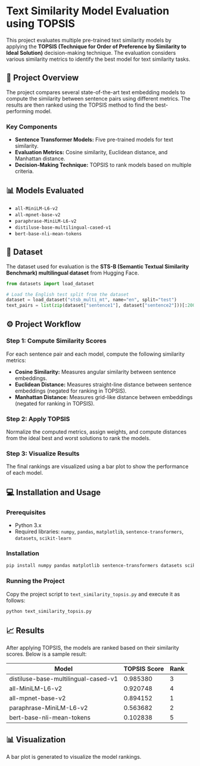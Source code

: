 # Text Similarity Model Evaluation using TOPSIS

This project evaluates multiple pre-trained text similarity models by applying the **TOPSIS (Technique for Order of Preference by Similarity to Ideal Solution)** decision-making technique. The evaluation considers various similarity metrics to identify the best model for text similarity tasks.

## 🚀 Project Overview

The project compares several state-of-the-art text embedding models to compute the similarity between sentence pairs using different metrics. The results are then ranked using the TOPSIS method to find the best-performing model.

### Key Components
- **Sentence Transformer Models:** Five pre-trained models for text similarity.
- **Evaluation Metrics:** Cosine similarity, Euclidean distance, and Manhattan distance.
- **Decision-Making Technique:** TOPSIS to rank models based on multiple criteria.

## 📊 Models Evaluated
- `all-MiniLM-L6-v2`
- `all-mpnet-base-v2`
- `paraphrase-MiniLM-L6-v2`
- `distiluse-base-multilingual-cased-v1`
- `bert-base-nli-mean-tokens`

## 📁 Dataset
The dataset used for evaluation is the **STS-B (Semantic Textual Similarity Benchmark) multilingual dataset** from Hugging Face.

```python
from datasets import load_dataset

# Load the English test split from the dataset
dataset = load_dataset("stsb_multi_mt", name="en", split="test")
text_pairs = list(zip(dataset["sentence1"], dataset["sentence2"]))[:200]
```

## ⚙️ Project Workflow

### Step 1: Compute Similarity Scores
For each sentence pair and each model, compute the following similarity metrics:
- **Cosine Similarity:** Measures angular similarity between sentence embeddings.
- **Euclidean Distance:** Measures straight-line distance between sentence embeddings (negated for ranking in TOPSIS).
- **Manhattan Distance:** Measures grid-like distance between embeddings (negated for ranking in TOPSIS).

### Step 2: Apply TOPSIS
Normalize the computed metrics, assign weights, and compute distances from the ideal best and worst solutions to rank the models.

### Step 3: Visualize Results
The final rankings are visualized using a bar plot to show the performance of each model.

## 💻 Installation and Usage

### Prerequisites
- Python 3.x
- Required libraries: `numpy`, `pandas`, `matplotlib`, `sentence-transformers`, `datasets`, `scikit-learn`

### Installation
```bash
pip install numpy pandas matplotlib sentence-transformers datasets scikit-learn
```

### Running the Project
Copy the project script to `text_similarity_topsis.py` and execute it as follows:

```bash
python text_similarity_topsis.py
```

## 📈 Results

After applying TOPSIS, the models are ranked based on their similarity scores. Below is a sample result:

| Model                          | TOPSIS Score | Rank |
|---------------------------------|--------------|------|
| distiluse-base-multilingual-cased-v1 | 0.985380         | 3    |
| all-MiniLM-L6-v2               | 0.920748         | 4    |
| all-mpnet-base-v2              | 0.894152         | 1    |
| paraphrase-MiniLM-L6-v2        | 0.563682         | 2    |
| bert-base-nli-mean-tokens      | 0.102838         | 5    |

## 📊 Visualization
A bar plot is generated to visualize the model rankings.



